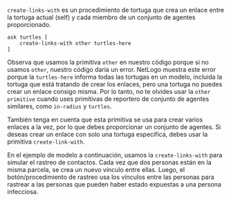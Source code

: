 ﻿`create-links-with` es un procedimiento de tortuga que crea un enlace entre la tortuga actual (self) y cada miembro de un conjunto de agentes proporcionado.



```
ask turtles [
	create-links-with other turtles-here
]
```



Observa que usamos la primitiva `other` en nuestro código porque si no usamos `other`, nuestro código daría un error. NetLogo muestra este error porque la `turtles-here` informa todas las tortugas en un modelo, incluida la tortuga que está tratando de crear los enlaces, pero una tortuga no puedes crear un enlace consigo misma. Por lo tanto, no te olvides usar la `other primitive` cuando uses primitivas de reportero de conjunto de agentes similares, como `in-radius` y `turtles`.



También tenga en cuenta que esta primitiva se usa para crear varios enlaces a la vez, por lo que debes proporcionar un conjunto de agentes. Si deseas crear un enlace con solo una tortuga específica, debes usar la primitiva `create-link-with`.



En el ejemplo de modelo a continuación, usamos la `create-links-with` para simular el rastreo de contactos. Cada vez que dos personas están en la misma parcela, se crea un nuevo vínculo entre ellas. Luego, el botón/procedimiento de rastreo usa los vínculos entre las personas para rastrear a las personas que pueden haber estado expuestas a una persona infecciosa.
